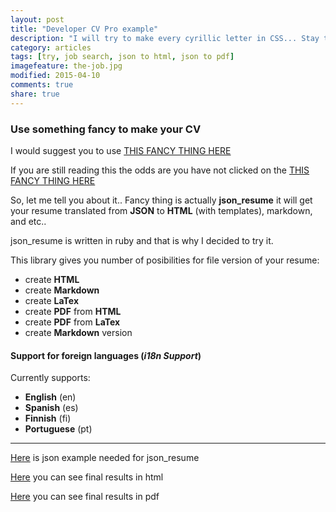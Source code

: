 ```yaml
---
layout: post
title: "Developer CV Pro example"
description: "I will try to make every cyrillic letter in CSS... Stay tuned..."
category: articles  
tags: [try, job search, json to html, json to pdf]
imagefeature: the-job.jpg
modified: 2015-04-10
comments: true
share: true
---
```



### Use something fancy to make your CV

I would suggest you to use [THIS FANCY THING HERE](https://github.com/prat0318/json_resume)

If you are still reading this the odds are you have not clicked on the [THIS FANCY THING HERE](https://github.com/prat0318/json_resume)
                                                   
So, let me tell you about it.. Fancy thing is actually **json_resume** it will get your resume translated from **JSON** to **HTML** (with templates), markdown, and etc.. 

json_resume is written in ruby and that is why I decided to try it.
                                                   
This library gives you number of posibilities for file version of your resume:

 - create **HTML** 
 - create **Markdown**
 - create **LaTex**
 - create **PDF** from **HTML**
 - create **PDF** from **LaTex** 
 - create **Markdown** version

#### Support for foreign languages (***i18n Support***)

Currently supports:

 - **English** (en) 
 - **Spanish** (es) 
 - **Finnish** (fi) 
 - **Portuguese** (pt)


----------


[Here](http://www.itmilos.com/job-search/itmilos_cv.json)  is json example needed for json_resume

[Here](http://www.itmilos.com/job-search/resume/page.html)  you can see final results in html 

[Here](http://www.itmilos.com/job-search/resume.pdf) you can see final results in pdf 

